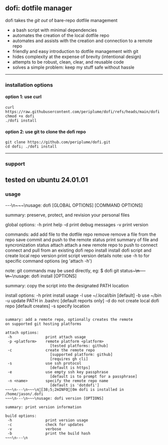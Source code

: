 ## dofi: dotfile manager

dofi takes the *git out* of bare-repo dotfile management
- a bash script with minimal dependencies
- automates the creation of the local dotfile repo
- automates and assists with the creation and connection to a remote repo
- friendly and easy introduction to dotfile management with git
- hides complexity at the expense of brevity (intentional design)
- attempts to be robust, clean, clear, and reusable code
- solves a simple problem: keep my stuff safe without hassle

---
### installation options
#### option 1: use curl
```
curl https://raw.githubusercontent.com/periplume/dofi/refs/heads/main/dofi
chmod +x dofi
./dofi install
```
#### option 2: use git to clone the dofi repo
```
git clone https://github.com/periplume/dofi.git
cd dofi; ./dofi install
```
---
### support
tested on ubuntu 24.01.01
---
### usage
---\n~~~\nusage: dofi [GLOBAL OPTIONS] <command> [COMMAND OPTIONS]

summary: preserve, protect, and revision your personal files

global options:
 -h       print help
 -d       print debug messages
 -v       print version

commands:
 add <file>       add file to the dotfile repo
 remove <file>    remove a file from the repo
 save             commit and push to the remote
 status           print summary of file and syncronization status
 attach           attach a new remote repo to push to
 connect          connect and pull from an existing dofi repo
 install          install dofi script and create local repo
 version          print script version details
note: use -h to for specific command options (eg 'attach -h')

note: git commands may be used directly, eg:
$ dofi git status~~~\n---\n~~~\nusage: dofi install [OPTIONS]

summary: copy the script into the designated PATH location

install options:
 -h               print install usage
 -l               use ~/.local/bin              [default]
 -b               use ~/bin
 -u               update PATH in .bashrc        [default reports only]
 -d               do not create local dofi repo [default creates]
 -s <path>        specify location
~~~\n---\n~~~\nusage: dofi attach [OPTIONS]

summary: add a remote repo, optionally creates the remote
on supported git hosting platforms

attach options:
 -h               print attach usage
 -p <platform>    remote platform <platform>
                    [tested platforms: github]
 -c               create the remote repo
                    [supported platform: github]
                    [requires gh cli]
 -s               use ssh protocol
                    [default is https]
 -e               use empty ssh key passphrase
                    [default is to prompt for a passphrase]
 -n <name>        specify the remote repo name
                    [default is 'dotdofi']
~~~\n---\n~~~\n[38;5;2mINFO[0m dofi is installed in /home/jason/.dofi
~~~\n---\n~~~\nusage: dofi version [OPTIONS]

summary: print version information

build options:
 -h               print version usage
 -c               check for updates
 -v               verbose
 -b               print the build hash
~~~\n---\n
